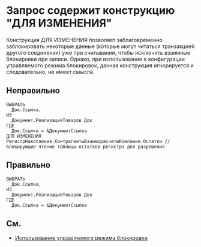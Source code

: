 # Запрос содержит конструкцию "ДЛЯ ИЗМЕНЕНИЯ"

Конструкция ДЛЯ ИЗМЕНЕНИЯ позволяет заблаговременно заблокировать некоторые данные (которые могут читаться транзакцией другого соединения) 
уже при считывании, чтобы исключить взаимные блокировки при записи. Однако, при использовании в конфигурации управляемого режима блокировок, данная конструкция игнорируется и 
следовательно, не имеет смысла.

## Неправильно

```bsl
ВЫБРАТЬ 
  Док.Ссылка, 
ИЗ 
  Документ.РеализацияТоваров Док
ГДЕ 
  Док.Ссылка = &ДокументСсылка
ДЛЯ ИЗМЕНЕНИЯ РегистрНакопления.КонтрагентыВзаиморасчетыКомпании.Остатки // Блокирующие чтение таблицы остатков регистра для разрешения 
```

## Правильно

```bsl
ВЫБРАТЬ 
  Док.Ссылка, 
ИЗ 
  Документ.РеализацияТоваров Док
ГДЕ 
  Док.Ссылка = &ДокументСсылка
```

## См.

- [Использование управляемого режима блокировки](https://its.1c.ru/db/v8std#content:460:hdoc)